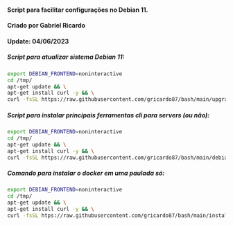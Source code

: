 #### Script para facilitar configurações no Debian 11.
#### Criado por Gabriel Ricardo
#### Update: 04/06/2023

##### Script para atualizar sistema Debian 11:

```bash
export DEBIAN_FRONTEND=noninteractive
cd /tmp/
apt-get update && \
apt-get install curl -y && \
curl -fsSL https://raw.githubusercontent.com/gricardo87/bash/main/upgrade.sh | bash -
```
##### Script para instalar principais ferramentas cli para servers (ou não):

```bash
export DEBIAN_FRONTEND=noninteractive
cd /tmp/
apt-get update && \
apt-get install curl -y && \
curl -fsSL https://raw.githubusercontent.com/gricardo87/bash/main/debian-setup.sh | bash -
```

##### Comando para instalar o docker em uma paulada só:

```bash
export DEBIAN_FRONTEND=noninteractive
cd /tmp/
apt-get update && \
apt-get install curl -y && \
curl -fsSL htps://raw.githubusercontent.com/gricardo87/bash/main/install-docker.sh | bash -
